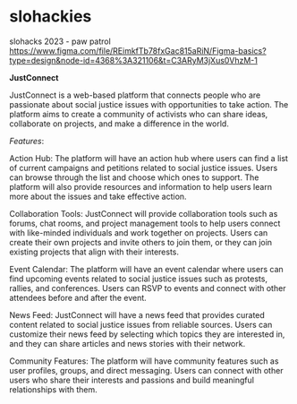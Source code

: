 # slohackies
slohacks 2023 - paw patrol
https://www.figma.com/file/REimkfTb78fxGac815aRiN/Figma-basics?type=design&node-id=4368%3A321106&t=C3ARyM3jXus0VhzM-1

**JustConnect**

JustConnect is a web-based platform that connects people who are passionate about social justice issues with opportunities to take action. The platform aims to create a community of activists who can share ideas, collaborate on projects, and make a difference in the world.

*Features*:

Action Hub: The platform will have an action hub where users can find a list of current campaigns and petitions related to social justice issues. Users can browse through the list and choose which ones to support. The platform will also provide resources and information to help users learn more about the issues and take effective action.

Collaboration Tools: JustConnect will provide collaboration tools such as forums, chat rooms, and project management tools to help users connect with like-minded individuals and work together on projects. Users can create their own projects and invite others to join them, or they can join existing projects that align with their interests.

Event Calendar: The platform will have an event calendar where users can find upcoming events related to social justice issues such as protests, rallies, and conferences. Users can RSVP to events and connect with other attendees before and after the event.

News Feed: JustConnect will have a news feed that provides curated content related to social justice issues from reliable sources. Users can customize their news feed by selecting which topics they are interested in, and they can share articles and news stories with their network.

Community Features: The platform will have community features such as user profiles, groups, and direct messaging. Users can connect with other users who share their interests and passions and build meaningful relationships with them.
